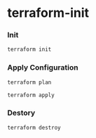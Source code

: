 # terraform-init

### Init
```bash
terraform init
```

### Apply Configuration
```bash
terraform plan
```

```bash
terraform apply
```

### Destory

```bash
terraform destroy
```
